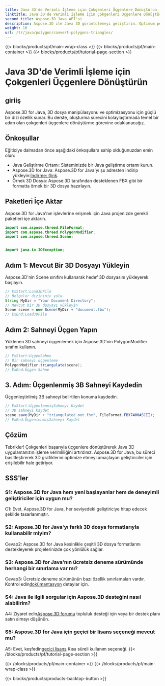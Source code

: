 ```yaml
---
title: Java 3D'de Verimli İşleme için Çokgenleri Üçgenlere Dönüştürün
linktitle: Java 3D'de Verimli İşleme için Çokgenleri Üçgenlere Dönüştürün
second_title: Aspose.3D Java API'si
description: Aspose.3D ile Java 3D görüntülemeyi geliştirin. Optimum performans için çokgenleri üçgenlere dönüştürmeyi öğrenin. Sorunsuz bir 3D geliştirme deneyimi için hemen indirin.
weight: 10
url: /tr/java/polygon/convert-polygons-triangles/
---
```


{{< blocks/products/pf/main-wrap-class >}}
{{< blocks/products/pf/main-container >}}
{{< blocks/products/pf/tutorial-page-section >}}

# Java 3D'de Verimli İşleme için Çokgenleri Üçgenlere Dönüştürün

## giriiş

Aspose.3D for Java, 3D dosya manipülasyonu ve optimizasyonu için güçlü bir dizi özellik sunar. Bu derste, oluşturma sürecini kolaylaştırmada temel bir adım olan çokgenleri üçgenlere dönüştürme görevine odaklanacağız.

## Önkoşullar

Eğiticiye dalmadan önce aşağıdaki önkoşullara sahip olduğunuzdan emin olun:

- Java Geliştirme Ortamı: Sisteminizde bir Java geliştirme ortamı kurun.
-  Aspose.3D for Java: Aspose.3D for Java'yı şu adresten indirip yükleyin:[İndirme: {link](https://releases.aspose.com/3d/java/).
- Örnek 3D Dosya: Aspose.3D tarafından desteklenen FBX gibi bir formatta örnek bir 3D dosya hazırlayın.

## Paketleri İçe Aktar

Aspose.3D for Java'nın işlevlerine erişmek için Java projenizde gerekli paketleri içe aktarın.

```java
import com.aspose.threed.FileFormat;
import com.aspose.threed.PolygonModifier;
import com.aspose.threed.Scene;


import java.io.IOException;
```

## Adım 1: Mevcut Bir 3D Dosyayı Yükleyin

Aspose.3D'nin Scene sınıfını kullanarak hedef 3D dosyasını yükleyerek başlayın.

```java
// ExStart:Load3DFile
// Belgeler dizininin yolu.
String MyDir = "Your Document Directory";
// Mevcut bir 3D dosyayı yükleyin
Scene scene = new Scene(MyDir + "document.fbx");
// ExEnd:Load3DFile
```

## Adım 2: Sahneyi Üçgen Yapın

Yüklenen 3D sahneyi üçgenlemek için Aspose.3D'nin PolygonModifier sınıfını kullanın.

```java
// ExStart:ÜçgenSahne
// Bir sahneyi üçgenleme
PolygonModifier.triangulate(scene);
// ExEnd:Üçgen Sahne
```

## 3. Adım: Üçgenlenmiş 3B Sahneyi Kaydedin

Üçgenleştirilmiş 3B sahneyi belirtilen konuma kaydedin.

```java
// ExStart:ÜçgenlenmişSahneyi Kaydet
// 3D sahneyi kaydet
scene.save(MyDir + "triangulated_out.fbx", FileFormat.FBX7400ASCII);
// ExEnd:ÜçgenlenmişSahneyi Kaydet
```

## Çözüm

Tebrikler! Çokgenleri başarıyla üçgenlere dönüştürerek Java 3D uygulamanızın işleme verimliliğini artırdınız. Aspose.3D for Java, bu süreci basitleştirerek 3D grafiklerini optimize etmeyi amaçlayan geliştiriciler için erişilebilir hale getiriyor.

## SSS'ler

### S1: Aspose.3D for Java hem yeni başlayanlar hem de deneyimli geliştiriciler için uygun mu?

C1: Evet, Aspose.3D for Java, her seviyedeki geliştiriciye hitap edecek şekilde tasarlanmıştır.

### S2: Aspose.3D for Java'yı farklı 3D dosya formatlarıyla kullanabilir miyim?

Cevap2: Aspose.3D for Java kesinlikle çeşitli 3D dosya formatlarını destekleyerek projelerinizde çok yönlülük sağlar.

### S3: Aspose.3D for Java'nın ücretsiz deneme sürümünde herhangi bir sınırlama var mı?

Cevap3: Ücretsiz deneme sürümünün bazı özellik sınırlamaları vardır. Kontrol edin[dokümantasyon](https://reference.aspose.com/3d/java/) detaylar için.

### S4: Java ile ilgili sorgular için Aspose.3D desteğini nasıl alabilirim?

 A4: Ziyaret edin[Aspose.3D forumu](https://forum.aspose.com/c/3d/18) topluluk desteği için veya bir destek planı satın almayı düşünün.

### S5: Aspose.3D for Java için geçici bir lisans seçeneği mevcut mu?

 A5: Evet, keşfedin[geçici lisans](https://purchase.aspose.com/temporary-license/) Kısa süreli kullanım seçeneği.
{{< /blocks/products/pf/tutorial-page-section >}}

{{< /blocks/products/pf/main-container >}}
{{< /blocks/products/pf/main-wrap-class >}}

{{< blocks/products/products-backtop-button >}}
